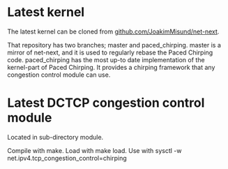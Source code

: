 # Latest kernel
The latest kernel can be cloned from
[github.com/JoakimMisund/net-next](https://www.github.com/JoakimMisund/net-next).

That repository has two branches; master and paced\_chirping. master is a mirror
of net-next, and it is used to regularly rebase the Paced Chirping code.
paced\_chirping has the most up-to date implementation of the kernel-part of
Paced Chirping. It provides a chirping framework that any congestion control module can use.

# Latest DCTCP congestion control module
Located in sub-directory module.

Compile with make. Load with make load. Use with sysctl -w net.ipv4.tcp_congestion_control=chirping
